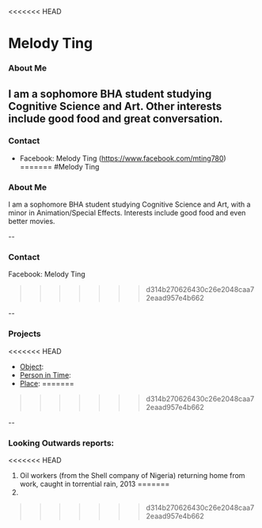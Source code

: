 <<<<<<< HEAD
# Melody Ting

### About Me

I am a sophomore BHA student studying Cognitive Science and Art. Other interests include good food and great conversation.
--
### Contact

* Facebook: Melody Ting (https://www.facebook.com/mting780)
=======
#Melody Ting

### About Me

I am a sophomore BHA student studying Cognitive Science and Art, with a minor in Animation/Special Effects. Interests include good food and even better movies.

--
### Contact

Facebook: Melody Ting
>>>>>>> d314b270626430c26e2048caa72eaad957e4b662

-- 
### Projects

<<<<<<< HEAD
* [Object](project1.md):
* [Person in Time](project2.md):
* [Place](project3.md):
=======
>>>>>>> d314b270626430c26e2048caa72eaad957e4b662

--
### Looking Outwards reports: 

<<<<<<< HEAD
1. Oil workers (from the Shell company of Nigeria) returning home from work, caught in torrential rain, 2013
=======
1. 
>>>>>>> d314b270626430c26e2048caa72eaad957e4b662

